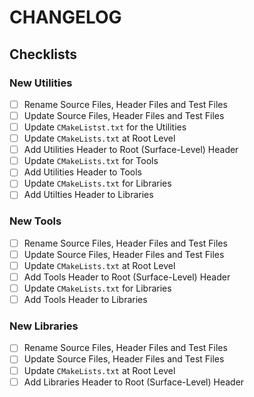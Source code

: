 # CHANGELOG

## Checklists

### New Utilities

- [ ] Rename Source Files, Header Files and Test Files
- [ ] Update Source Files, Header Files and Test Files
- [ ] Update `CMakeListst.txt` for the Utilities
- [ ] Update `CMakeLists.txt` at Root Level
- [ ] Add Utilities Header to Root (Surface-Level) Header
- [ ] Update `CMakeLists.txt` for Tools
- [ ] Add Utilities Header to Tools
- [ ] Update `CMakeLists.txt` for Libraries
- [ ] Add Utilties Header to Libraries

### New Tools

- [ ] Rename Source Files, Header Files and Test Files
- [ ] Update Source Files, Header Files and Test Files
- [ ] Update `CMakeLists.txt` at Root Level
- [ ] Add Tools Header to Root (Surface-Level) Header
- [ ] Update `CMakeLists.txt` for Libraries
- [ ] Add Tools Header to Libraries

### New Libraries

- [ ] Rename Source Files, Header Files and Test Files
- [ ] Update Source Files, Header Files and Test Files
- [ ] Update `CMakeLists.txt` at Root Level
- [ ] Add Libraries Header to Root (Surface-Level) Header